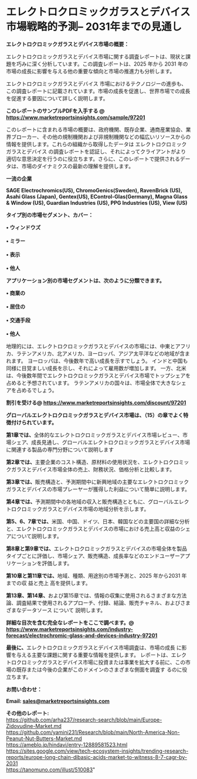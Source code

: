 # エレクトロクロミックガラスとデバイス市場戦略的予測– 2031年までの見通し

<strong><b>エレクトロクロミックガラスとデバイス市場の概要：</b></strong>

エレクトロクロミックガラスとデバイス市場に関する調査レポートは、現状と課題を巧みに深く分析しています。この調査レポートは、2025 年から 2031 年の市場の成長に影響を与える他の重要な傾向と市場の推進力も分析します。

エレクトロクロミックガラスとデバイス 市場におけるテクノロジーの進歩も、この調査レポートに記載されています。市場の成長を促進し、世界市場での成長を促進する要因について詳しく説明します。

<strong>このレポートのサンプルPDFを入手する @ <a href=https://www.marketreportsinsights.com/sample/97201>https://www.marketreportsinsights.com/sample/97201</a></strong>

このレポートに含まれる市場の概要は、政府機関、既存企業、通商産業協会、業界ブローカー、その他の規制機関および非規制機関などの幅広いリソースからの情報を提供します。これらの組織から取得したデータは エレクトロクロミックガラスとデバイス の調査レポートを認証し、それによってクライアントがより適切な意思決定を行うのに役立ちます。さらに、このレポートで提供されるデータは、市場のダイナミクスの最新の理解を提供します。

<strong>一流の企業</strong>

<strong><b>SAGE Electrochromics(US), ChromoGenics(Sweden), RavenBrick (US), Asahi Glass (Japan), Gentex(US), EControl-Glas(Germany), Magna Glass & Window (US), Guardian Industries (US), PPG Industries (US), View (US)</b></strong>

<strong><b>タイプ別の市場セグメント、カバー：</b></strong>

<strong>• ウィンドウズ<br><br>• ミラー<br><br>• 表示<br><br>• 他人</strong>

<strong><b>アプリケーション別の市場セグメントは、次のように分類できます。</b></strong>

<strong>• 商業の<br><br>• 居住の<br><br>• 交通手段<br><br>• 他人</strong>

 地理的には、エレクトロクロミックガラスとデバイスの市場には、中東とアフリカ、ラテンアメリカ、北アメリカ、ヨーロッパ、アジア太平洋などの地域が含まれます。 ヨーロッパは、今後数年で高い成長を示すでしょう。 インドと中国も同様に目覚ましい成長を示し、それによって雇用数が増加します。 一方、北米は、今後数年間でエレクトロクロミックガラスとデバイス市場でトップシェアを占めると予想されています。 ラテンアメリカの国々は、市場全体で大きなシェアを占めるでしょう。

<strong>割引を受ける@ <a href=https://www.marketreportsinsights.com/discount/97201>https://www.marketreportsinsights.com/discount/97201</a></strong>

<strong><b>グローバルエレクトロクロミックガラスとデバイス市場は、（15）の章でよく特徴付けられています。</b></strong>

<strong><b>第</b></strong><strong><b>1章では、</b></strong>全体的なエレクトロクロミックガラスとデバイス市場レビュー、市場シェア、成長見通し、グローバルエレクトロクロミックガラスとデバイス市場に関連する製品の専門分野について説明します

<strong><b>第2章では、</b></strong>主要企業のコスト構造、原材料の使用状況を、エレクトロクロミックガラスとデバイス市場全体の売上、財務状況、価格分析と比較します。

<strong><b>第3章では、</b></strong>販売構造と、予測期間中に新興地域の主要なエレクトロクロミックガラスとデバイスの市場プレーヤーが獲得した利益について簡単に説明します。

<strong><b>第4章では、</b></strong>予測期間中の各地域の収入と販売構造とともに、グローバルエレクトロクロミックガラスとデバイス市場の地域分析を示します。

<strong><b>第5、6、7章では、</b></strong>米国、中国、ドイツ、日本、韓国などの主要国の詳細な分析と、エレクトロクロミックガラスとデバイスの市場における売上高と収益のシェアについて説明します。

<strong><b>第8章と第9章では、</b></strong>エレクトロクロミックガラスとデバイスの市場全体を製品タイプごとに評価し、市場シェア、販売構造、成長率などのエンドユーザーアプリケーションを評価します。

<strong><b>第10章と第11章では、</b></strong>地域、種類、用途別の市場予測と、2025 年から2031 年までの収 益と売上 高を提供します。

<strong><b>第13章、第14章、</b></strong>および第15章では、情報の収集に使用されるさまざまな方法論、調査結果で使用されるアプローチ、付録、結論、販売チャネル、およびさまざまなデータソース について 説明します。

<strong>詳細な目次を含む完全なレポートをここで調べます。@ <a href=https://www.marketreportsinsights.com/industry-forecast/electrochromic-glass-and-devices-industry-97201>https://www.marketreportsinsights.com/industry-forecast/electrochromic-glass-and-devices-industry-97201</a></strong>

<strong><b>最後に、</b></strong>エレクトロクロミックガラスとデバイス市場調査は、市場の成長 に影響を</a>与える主要な課題に関する重要な情報を提供します。 レポートは、エレクトロクロミックガラスとデバイス市場に投資または事業を拡大する前に、この市場の既存または今後の企業がこのドメインのさまざまな側面を調査す るのに役 立ちます。

<strong><b>お問い合わせ：</b></strong>

<strong>Email: </strong><a href=mailto:sales@marketreportsinsights.com><strong>sales@marketreportsinsights.com</strong></a>

<strong>その他のレポート:</strong>
<br>
<a href=https://github.com/arha237/research-search/blob/main/Europe-Zidovudine-Market.md>https://github.com/arha237/research-search/blob/main/Europe-Zidovudine-Market.md</a>
<br>
<a href=https://github.com/yamini231/Research/blob/main/North-America-Non-Peanut-Nut-Butters-Market.md>https://github.com/yamini231/Research/blob/main/North-America-Non-Peanut-Nut-Butters-Market.md</a>
<br>
<a href=https://ameblo.jp/hindavi/entry-12889581523.html>https://ameblo.jp/hindavi/entry-12889581523.html</a>
<br>
<a href=https://sites.google.com/view/tech-ecosystem-insights/trending-research-reports/europe-long-chain-dibasic-acids-market-to-witness-8-7-cagr-by-2031>https://sites.google.com/view/tech-ecosystem-insights/trending-research-reports/europe-long-chain-dibasic-acids-market-to-witness-8-7-cagr-by-2031</a>
<br>
<a href=https://tanomuno.com/illust/510083>https://tanomuno.com/illust/510083</a>"
